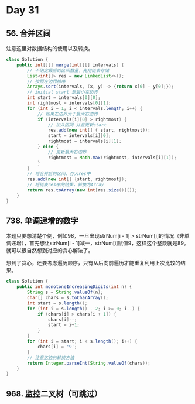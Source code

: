# Day 31

## **56. 合并区间**

注意这里对数据结构的使用以及转换。

```Java
class Solution {
    public int[][] merge(int[][] intervals) {
        // 不确定最后的区间数量，先用链表存储
        List<int[]> res = new LinkedList<>();
        // 按照左边界排序
        Arrays.sort(intervals, (x, y) -> {return x[0] - y[0];});
        // initial start 是最小左边界
        int start = intervals[0][0];
        int rightmost = intervals[0][1];
        for (int i = 1; i < intervals.length; i++) {
            // 如果左边界大于最大右边界
            if (intervals[i][0] > rightmost) {
                // 加入区间 并且更新start
                res.add(new int[] { start, rightmost});
                start = intervals[i][0];
                rightmost = intervals[i][1];
            } else {
                // 更新最大右边界
                rightmost = Math.max(rightmost, intervals[i][1]);
            }
        }
        // 将合并后的区间，存入res中
        res.add(new int[] {start, rightmost});
        // 将链表res中的结果，转换为Array
        return res.toArray(new int[res.size()][]);
    }
}
```

## **738. 单调递增的数字**

本题只要想清楚个例，例如98，一旦出现strNum[i - 1] > strNum[i]的情况（非单调递增），首先想让strNum[i - 1]减一，strNum[i]赋值9，这样这个整数就是89。就可以很自然想到对应的贪心解法了。

想到了贪心，还要考虑遍历顺序，只有从后向前遍历才能重复利用上次比较的结果。

```Java
class Solution {
    public int monotoneIncreasingDigits(int n) {
        String s = String.valueOf(n);
        char[] chars = s.toCharArray();
        int start = s.length();
        for (int i = s.length() - 2; i >= 0; i--) {
            if (chars[i] > chars[i + 1]) {
                chars[i]--;
                start = i+1;
            }
        }
        for (int i = start; i < s.length(); i++) {
            chars[i] = '9';
        }
        // 注意这边的转换方法
        return Integer.parseInt(String.valueOf(chars));
    }
}
```

## **968. 监控二叉树（可跳过）**
